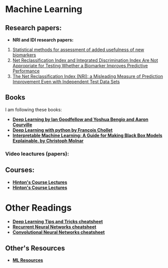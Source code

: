 
# Machine Learning
## Research papers:
- **NRI and IDI research papers:**
1. [Statistical methods for assessment of added usefulness of new biomarkers](https://www.ncbi.nlm.nih.gov/pmc/articles/PMC3155999/)
2. [Net Reclassification Index and Integrated Discrimination Index Are Not Appropriate for Testing Whether a Biomarker Improves Predictive Performance](https://www.ncbi.nlm.nih.gov/pmc/articles/PMC5837334/)
3. [The Net Reclassification Index (NRI): a Misleading Measure of Prediction Improvement Even with Independent Test Data Sets](https://www.ncbi.nlm.nih.gov/pmc/articles/PMC4615606/)

## Books
I am following these books:
- **[Deep Learning by Ian Goodfellow and Yoshua Bengio and Aaron Courville](https://www.deeplearningbook.org)**
- **[Deep Learning with python by François Chollet](http://faculty.neu.edu.cn/yury/AAI/Textbook/Deep%20Learning%20with%20Python.pdf)**
- **[Interpretable Machine Learning: A Guide for Making Black Box Models Explainable. by Christoph Molnar](https://christophm.github.io/interpretable-ml-book/?fbclid=IwAR1XwG2egLelLlbJHdIlKFXZ44ujb2ODU6X1wzJ_tY543ZC9k-rAuhl0XKo)**

### Video leactures (papers):
## Courses:
- **[Hinton's Course Lectures](https://www.cs.toronto.edu/~hinton/coursera_lectures.html?fbclid=IwAR1hDa1xHTljNKzsLDjpFJ8F20dWCQKwdoj-21FiIKZ1Nnncn-SzbK-EU44)**
- **[Hinton's Course Lectures](https://www.cs.toronto.edu/~hinton/coursera_lectures.html?fbclid=IwAR1hDa1xHTljNKzsLDjpFJ8F20dWCQKwdoj-21FiIKZ1Nnncn-SzbK-EU44)**
# Other Readings
- **[Deep Learning Tips and Tricks cheatsheet](https://stanford.edu/~shervine/teaching/cs-230/cheatsheet-deep-learning-tips-and-tricks?fbclid=IwAR3ESofdMy5PTF7bnxY3KWlfKYnL5mUW4Pjn9uJplseqe7delGytN1xcPas)**
- **[Recurrent Neural Networks cheatsheet](https://stanford.edu/~shervine/teaching/cs-230/cheatsheet-recurrent-neural-networks?fbclid=IwAR0XjV49cAs0MdX-kz_iR4nxHFZMXDe9eSzq6muFJdL5jesHKSAcu0Fssc8)**
- **[Convolutional Neural Networks cheatsheet](https://stanford.edu/~shervine/teaching/cs-230/cheatsheet-convolutional-neural-networks?fbclid=IwAR3qCAYfcCOxyOcR6cxAAuJBk5Wj6Dw-WUzFelI2GxSLIDWkE2XUHo2GSkE)**

## Other's Resources 
- **[ML Resources](https://sgfin.github.io/learning-resources/?fbclid=IwAR0umPazGbijWj4PsY8AM_QtDdd-Ku-xFsrAscSxMxHgvgRHInrhoCE26lU)**
